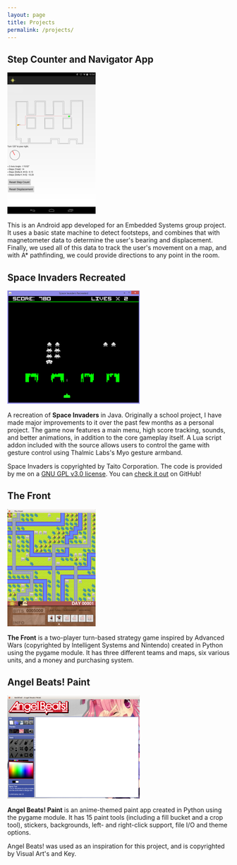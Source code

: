 ```yaml
---
layout: page
title: Projects
permalink: /projects/
---
```


<h2 id="stepcounter">Step Counter and Navigator App</h2>

<img src="/images/stepcounter.png" width="200px" title="Step Counter and Navigator App" alt="Step Counter and Navigator App"/>

This is an Android app developed for an Embedded Systems group project. It uses a basic state machine to detect footsteps, and combines that with magnetometer data to determine the user's bearing and displacement. Finally, we used all of this data to track the user's movement on a map, and with A* pathfinding, we could provide directions to any point in the room.

<h2 id="space-invaders">Space Invaders Recreated</h2>

<img src="/images/space_screenshot.png" width="300px" title="Space Invaders Recreated" alt="Space Invaders Recreated"/>

A recreation of **Space Invaders** in Java. Originally a school project, I have made major improvements to it over the past few months as a personal project. The game now features a main menu, high score tracking, sounds, and better animations, in addition to the core gameplay itself. A Lua script addon included with the source allows users to control the game with gesture control using Thalmic Labs's Myo gesture armband.

Space Invaders is copyrighted by Taito Corporation. The code is provided by me on a [GNU GPL v3.0 license](https://raw.githubusercontent.com/lloydtorres/space-invaders-recreated/master/LICENSE.txt). You can [check it out](https://github.com/lloydtorres/space-invaders-recreated) on GitHub!

<h2 id="the-front">The Front</h2>

<img src="/images/thefront.png" width="200px" title="The Front" alt="The Front"/>

**The Front** is a two-player turn-based strategy game inspired by Advanced Wars (copyrighted by Intelligent Systems and Nintendo) created in Python using the pygame module. It has three different teams and maps, six various units, and a money and purchasing system.

<h2 id="paint-project">Angel Beats! Paint</h2>

<img src="/images/paintproject.png" width="300px" title="Angel Beats! Paint" alt="Angel Beats! Paint"/>

**Angel Beats! Paint** is an anime-themed paint app created in Python using the pygame module. It has 15 paint tools (including a fill bucket and a crop tool), stickers, backgrounds, left- and right-click support, file I/O and theme options.

Angel Beats! was used as an inspiration for this project, and is copyrighted by Visual Art's and Key.
